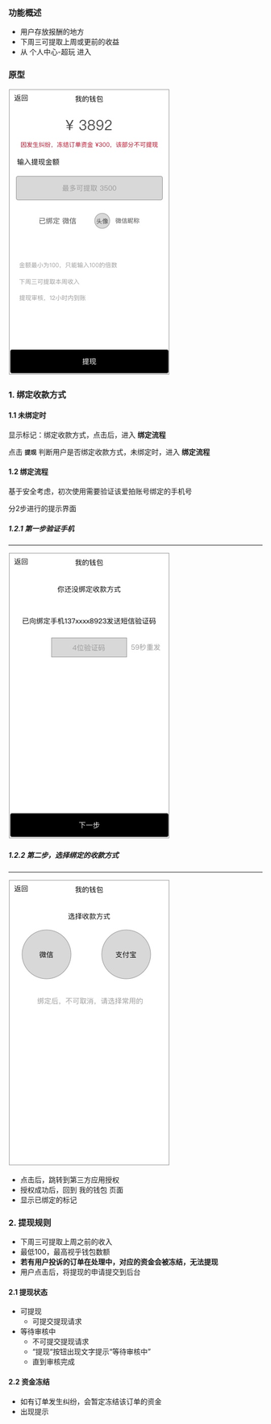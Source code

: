 ### 功能概述
* 用户存放报酬的地方
* 下周三可提取上周或更前的收益
* 从 个人中心-超玩 进入

### 原型
![](img/个人中心-超玩-我的钱包.jpg)

### 1. 绑定收款方式

#### 1.1 未绑定时

显示标记：绑定收款方式，点击后，进入 **绑定流程**

点击 **`提现`** 判断用户是否绑定收款方式，未绑定时，进入 **绑定流程**


#### 1.2 绑定流程

基于安全考虑，初次使用需要验证该爱拍账号绑定的手机号

分2步进行的提示界面

##### 1.2.1 第一步验证手机
---
![](img/个人中心-超玩-提现-未绑定-s1.jpg)


##### 1.2.2 第二步，选择绑定的收款方式
---
![](img/个人中心-超玩-提现-未绑定-s2.jpg)

* 点击后，跳转到第三方应用授权
* 授权成功后，回到 我的钱包 页面
* 显示已绑定的标记

### 2. 提现规则
* 下周三可提取上周之前的收入
* 最低100，最高视乎钱包数额
* **若有用户投诉的订单在处理中，对应的资金会被冻结，无法提现**
* 用户点击后，将提现的申请提交到后台


#### 2.1 提现状态

* 可提现
	* 可提交提现请求
* 等待审核中
	* 不可提交提现请求
	* “提现“按钮出现文字提示“等待审核中”
	* 直到审核完成

#### 2.2 资金冻结

* 如有订单发生纠纷，会暂定冻结该订单的资金
* 出现提示